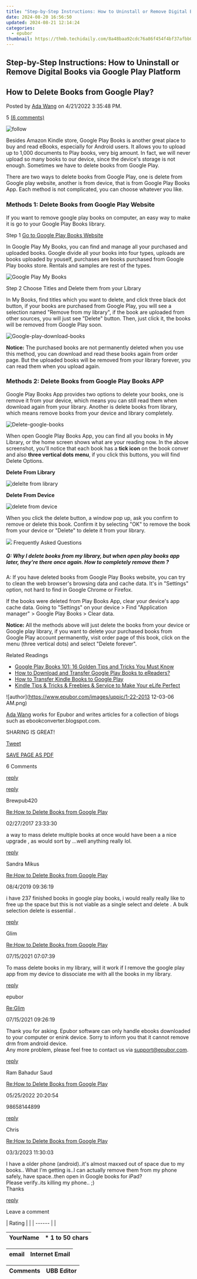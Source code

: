 ```yaml
---
title: "Step-by-Step Instructions: How to Uninstall or Remove Digital Books via Google Play Platform"
date: 2024-08-20 16:56:50
updated: 2024-08-21 12:14:24
categories:
  - epubor
thumbnail: https://thmb.techidaily.com/8a48baa92cdc76a86f454f4bf37afbb0816527695359221f913b5285fa5c2939.jpg
---
```


## Step-by-Step Instructions: How to Uninstall or Remove Digital Books via Google Play Platform

## How to Delete Books from Google Play?

Posted by [Ada Wang](https://plus.google.com/+AdaWang/posts) on 4/21/2022 3:35:48 PM.

5 [(6 comments)](http://www.epubor.com/#comment-area) 



![follow](http://www.epubor.com/images/follow.png)

Besides Amazon Kindle store, Google Play Books is another great place to buy and read eBooks, especially for Android users. It allows you to upload up to 1,000 documents to Play books, very big amount. In fact, we will never upload so many books to our device, since the device's storage is not enough. Sometimes we have to delete books from Google Play.

There are two ways to delete books from Google Play, one is delete from Google play website, another is from device, that is from Google Play Books App. Each method is not complicated, you can choose whatever you like.

### Methods 1: Delete Books from Google Play Website

If you want to remove google play books on computer, an easy way to make it is go to your Google Play Books library.

Step 1 [Go to Google Play Books Website](https://play.google.com/books)

In Google Play My Books, you can find and manage all your purchased and uploaded books. Google divide all your books into four types, uploads are books uploaded by youself, purchases are books purchased from Google Play books store. Rentals and samples are rest of the types.

![Google Play My Books](http://www.epubor.com/images/uppic/goto-google-play-books.png)

Step 2 Choose Titles and Delete them from your Library

In My Books, find titles which you want to delete, and click three black dot button, if your books are purchased from Google Play, you will see a selection named "Remove from my library", if the book are uploaded from other sources, you will just see "Delete" button. Then, just click it, the books will be removed from Google Play soon.

![Google-play-download-books](http://www.epubor.com/images/uppic/google-play-download-epub.png)

**Notice:** The purchased books are not permanently deleted when you use this method, you can download and read these books again from order page. But the uploaded books will be removed from your library forever, you can read them when you upload again.

### Methods 2: Delete Books from Google Play Books APP

Google Play Books App provides two options to delete your books, one is remove it from your device, which means you can still read them when download again from your library. Another is delete books from library, which means remove books from your device and library completely.

![Delete-google-books](http://www.epubor.com/images/uppic/delete-google-books.png)

When open Google Play Books App, you can find all you books in My Library, or the home screen shows what are your reading now. In the above screenshot, you'll notice that each book has a **tick icon** on the book conver and also **three vertical dots menu**, if you click this buttons, you will find Delete Options.

**Delete From Library**

![delelte from library](http://www.epubor.com/images/uppic/delete-books-from-library.png)

**Delete From Device**

![delete from device](http://www.epubor.com/images/uppic/delete-books-from-device.jpg)

When you click the delete button, a window pop up, ask you confirm to remove or delete this book. Confirm it by selecting "OK" to remove the book from your device or "Delete" to delete it from your library.

![](http://www.epubor.com/images/faq.png) Frequently Asked Questions

##### Q: Why I delete books from my library, but when open play books app later, they're there once again. How to completely remove them ?

A: If you have deleted books from Google Play Books website, you can try to clean the web browser's browsing data and cache data. It's in "Settings" option, not hard to find in Google Chrome or Firefox. 

If the books were deleted from Play Books App, clear your device's app cache data. Going to "Settings" on your device > Find "Application manager" > Google Play Books > Clear data.

**Notice:** All the methods above will just delete the books from your device or Google play library, if you want to delete your purchased books from Google Play account permanently, visit order page of this book, click on the menu (three vertical dots) and select "Delete forever". 

Related Readings

* [Google Play Books 101: 16 Golden Tips and Tricks You Must Know](https://tools.techidaily.com/epubor/products/)
[](https://tools.techidaily.com/epubor/products/)
* [](https://tools.techidaily.com/epubor/products/)[How to Download and Transfer Google Play Books to eReaders?](https://tools.techidaily.com/epubor/products/)
* [How to Transfer Kindle Books to Google Play](https://tools.techidaily.com/epubor/products/)
* [Kindle Tips & Tricks & Freebies & Service to Make Your eLife Perfect](https://tools.techidaily.com/epubor/products/)

![author](https://www.epubor.com/images/uppic/1-22-2013 12-03-06 AM.png)

[Ada Wang](https://plus.google.com/+AdaWang/posts) works for Epubor and writes articles for a collection of blogs such as ebookconverter.blogspot.com.

SHARING IS GREAT!

[Tweet](https://twitter.com/share) 

[SAVE PAGE AS PDF](https://tools.techidaily.com/epubor/products/) 



6 Comments

[reply](https://tools.techidaily.com/epubor/products/) 

[reply](https://tools.techidaily.com/epubor/products/) 

Brewpub420

[Re:How to Delete Books from Google Play](https://tools.techidaily.com/epubor/products/)

02/27/2017 23:33:30

a way to mass delete multiple books at once would have been a a nice upgrade , as would sort by ...well anything really lol.

[reply](https://tools.techidaily.com/epubor/products/) 

Sandra Mikus

[Re:How to Delete Books from Google Play](https://tools.techidaily.com/epubor/products/)

08/4/2019 09:36:19

 i have 237 finished books in google play books, i would really really like to free up the space but this is not viable as a single select and delete . A bulk selection delete is essential .

[reply](https://tools.techidaily.com/epubor/products/) 

Glim

[Re:How to Delete Books from Google Play](https://tools.techidaily.com/epubor/products/)

07/15/2021 07:07:39

To mass delete books in my library, will it work if I remove the google play app from my device to dissociate me with all the books in my library.

[reply](https://tools.techidaily.com/epubor/products/) 

epubor

[Re:Glim](https://tools.techidaily.com/epubor/products/)

07/15/2021 09:26:19

Thank you for asking. Epubor software can only handle ebooks downloaded to your computer or enink device. Sorry to inform you that it cannot remove drm from android device.  
 Any more problem, please feel free to contact us via support@epubor.com.  

[reply](https://tools.techidaily.com/epubor/products/) 

Ram Bahadur Saud

[Re:How to Delete Books from Google Play](https://tools.techidaily.com/epubor/products/)

05/25/2022 20:20:54

98658144899

[reply](https://tools.techidaily.com/epubor/products/) 

Chris

[Re:How to Delete Books from Google Play](https://tools.techidaily.com/epubor/products/)

03/3/2023 11:30:03

I have a older phone (android)..it's almost maxxed out of space due to my books.. What I'm getting is..I can actually remove them from my phone safely, have space..then open in Google books for iPad?  
 Please verify..its killing my phone.. ;)  
 Thanks

[reply](https://tools.techidaily.com/epubor/products/) 

Leave a comment

| Rating |  |
| ------ |  |

| YourName | \*  1 to 50 chars |
| -------- | ----------------- |

| email | Internet Email |
| ----- | -------------- |

| Comments | UBB Editor |
| -------- | ---------- |

<ins class="adsbygoogle"
     style="display:block"
     data-ad-format="autorelaxed"
     data-ad-client="ca-pub-7571918770474297"
     data-ad-slot="1223367746"></ins>



<ins class="adsbygoogle"
     style="display:block"
     data-ad-client="ca-pub-7571918770474297"
     data-ad-slot="8358498916"
     data-ad-format="auto"
     data-full-width-responsive="true"></ins>
